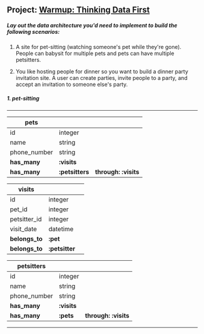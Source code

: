 ## Project: [Warmup: Thinking Data First](https://www.theodinproject.com/courses/ruby-on-rails/lessons/associations?ref=lnav)

##### Lay out the data architecture you'd need to implement to build the following scenarios:

1. A site for pet-sitting (watching someone's pet while they're gone). People can babysit for multiple pets and pets can have multiple petsitters.

2. You like hosting people for dinner so you want to build a dinner party invitation site. A user can create parties, invite people to a party, and accept an invitation to someone else's party.

##### 1. pet-sitting
---
| pets | | |
--- | --- | ---
id | integer
name | string
phone_number | string
**has_many** | **:visits**
**has_many** | **:petsitters** | **through:** **:visits**

| visits | | |
--- | --- | ---
id | integer
pet_id | integer
petsitter_id | integer
visit_date | datetime
**belongs_to** | **:pet**
**belongs_to** | **:petsitter**


| petsitters | | |
--- | --- | ---
id | integer
name | string
phone_number | string
**has_many** | **:visits**
**has_many** | **:pets** | **through:** **:visits**
---
